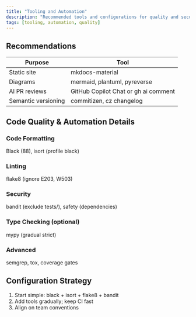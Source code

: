```yaml
---
title: "Tooling and Automation"
description: "Recommended tools and configurations for quality and security"
tags: [tooling, automation, quality]
---
```


## Recommendations

| Purpose | Tool |
|--------|------|
| Static site | mkdocs-material |
| Diagrams | mermaid, plantuml, pyreverse |
| AI PR reviews | GitHub Copilot Chat or gh ai comment |
| Semantic versioning | commitizen, cz changelog |

## Code Quality & Automation Details

### Code Formatting
Black (88), isort (profile black)

### Linting
flake8 (ignore E203, W503)

### Security
bandit (exclude tests/), safety (dependencies)

### Type Checking (optional)
mypy (gradual strict)

### Advanced
semgrep, tox, coverage gates

## Configuration Strategy

1. Start simple: black + isort + flake8 + bandit
2. Add tools gradually; keep CI fast
3. Align on team conventions

